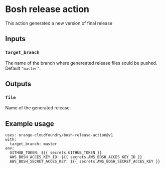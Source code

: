 #  Bosh release action

This action generated a new version of final release

## Inputs

### `target_branch`

The name of the branch where genereated release files sould be pushed. Default `"master"`.

## Outputs

### `file`

Name of the generated release.

## Example usage

```
uses: orange-cloudfoundry/bosh-release-action@v1
with:
  target_branch: master
env:
  GITHUB_TOKEN: ${{ secrets.GITHUB_TOKEN }}
  AWS_BOSH_ACCES_KEY_ID: ${{ secrets.AWS_BOSH_ACCES_KEY_ID }}
  AWS_BOSH_SECRET_ACCES_KEY: ${{ secrets.AWS_BOSH_SECRET_ACCES_KEY }}
```
